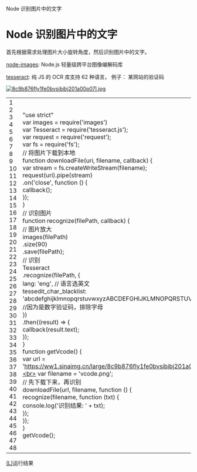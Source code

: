 Node 识别图片中的文字

#  Node 识别图片中的文字

首先根据需求处理图片大小旋转角度，然后识别图片中的文字。

[node-images](https://github.com/zhangyuanwei/node-images): Node.js 轻量级跨平台图像编解码库

[tesseract](https://github.com/naptha/tesseract.js): 纯 JS 的 OCR 库支持 62 种语言。
例子：
某网站的验证码

[![8c9b876fly1fe0bvsibibj201a00p07l.jpg](../_resources/2c33050a090a7b4bfdc846009e13c30c.png)](https://ww1.sinaimg.cn/large/8c9b876fly1fe0bvsibibj201a00p07l.jpg)

|     |     |
| --- | --- |
| 1<br>2<br>3<br>4<br>5<br>6<br>7<br>8<br>9<br>10<br>11<br>12<br>13<br>14<br>15<br>16<br>17<br>18<br>19<br>20<br>21<br>22<br>23<br>24<br>25<br>26<br>27<br>28<br>29<br>30<br>31<br>32<br>33<br>34<br>35<br>36<br>37<br>38<br>39<br>40<br>41<br>42<br>43<br>44<br>45<br>46<br>47<br>48 | "use strict"<br>var images = require('images')<br>var Tesseract = require('tesseract.js');<br>var request = require('request');<br>var fs = require('fs');<br>// 将图片下载到本地<br>function  downloadFile(uri, filename, callback) {<br> var stream = fs.createWriteStream(filename);<br>request(uri).pipe(stream)<br>.on('close', function () {<br>callback();<br>});<br>}<br>// 识别图片<br>function  recognize(filePath, callback) {<br> // 图片放大<br>images(filePath)<br>.size(90)<br>.save(filePath);<br> // 识别<br>Tesseract<br>.recognize(filePath, {<br>lang: 'eng', // 语言选英文<br>tessedit_char_blacklist: 'abcdefghijklmnopqrstuvwxyzABCDEFGHIJKLMNOPQRSTUVWXYZ'<br> //因为是数字验证码，排除字母<br>})<br>.then((result) => {<br>callback(result.text);<br>});<br>}<br>function  getVcode() {<br> var url = 'https://ww1.sinaimg.cn/large/8c9b876fly1fe0bvsibibj201a00p07l.jpg';<br> var filename = 'vcode.png';<br> // 先下载下来，再识别<br>downloadFile(url, filename, function () {<br>recognize(filename, function (txt) {<br> console.log('识别结果: ' + txt);<br>});<br>});<br>}<br>getVcode(); |

[(L)](https://ww1.sinaimg.cn/large/8c9b876fly1fe0ccaubowj20rk02yaa6.jpg)运行结果
